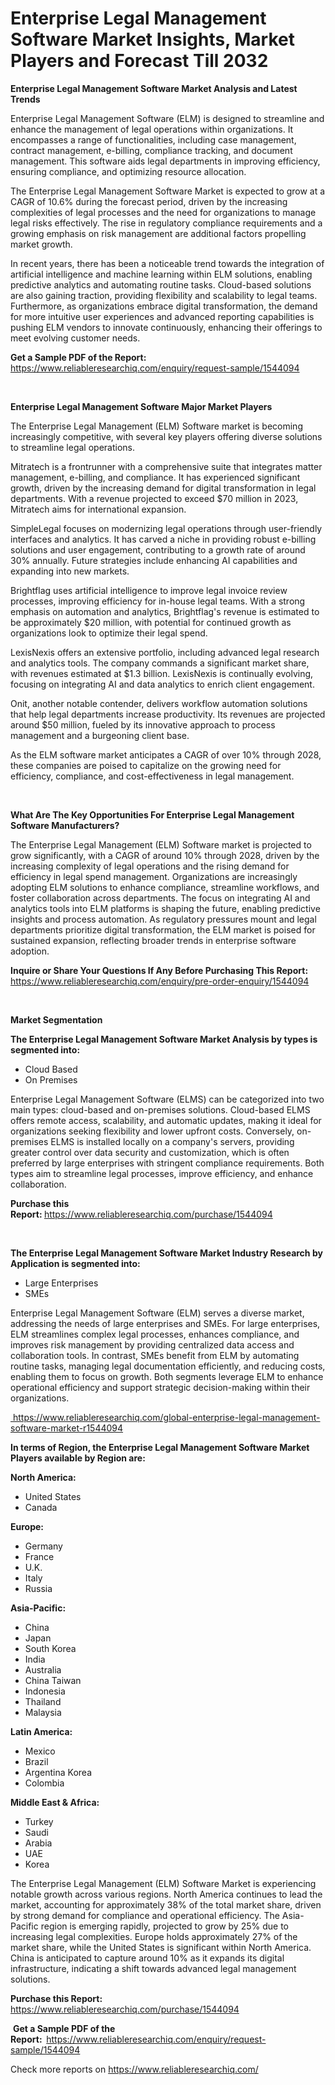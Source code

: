 <p><h1>Enterprise Legal Management Software Market Insights, Market Players and Forecast Till 2032</h1></p><p><strong>Enterprise Legal Management Software Market Analysis and Latest Trends</strong></p>
<p><p>Enterprise Legal Management Software (ELM) is designed to streamline and enhance the management of legal operations within organizations. It encompasses a range of functionalities, including case management, contract management, e-billing, compliance tracking, and document management. This software aids legal departments in improving efficiency, ensuring compliance, and optimizing resource allocation.</p><p>The Enterprise Legal Management Software Market is expected to grow at a CAGR of 10.6% during the forecast period, driven by the increasing complexities of legal processes and the need for organizations to manage legal risks effectively. The rise in regulatory compliance requirements and a growing emphasis on risk management are additional factors propelling market growth. </p><p>In recent years, there has been a noticeable trend towards the integration of artificial intelligence and machine learning within ELM solutions, enabling predictive analytics and automating routine tasks. Cloud-based solutions are also gaining traction, providing flexibility and scalability to legal teams. Furthermore, as organizations embrace digital transformation, the demand for more intuitive user experiences and advanced reporting capabilities is pushing ELM vendors to innovate continuously, enhancing their offerings to meet evolving customer needs.</p></p>
<p><strong>Get a Sample PDF of the Report:&nbsp;</strong> <a href="https://www.reliableresearchiq.com/enquiry/request-sample/1544094?utm_campaign=3100&utm_medium=2&utm_source=Github&utm_content=ia&utm_term=09032025&utm_id=enterprise-legal-management-software">https://www.reliableresearchiq.com/enquiry/request-sample/1544094</a></p>
<p>&nbsp;</p>
<p><strong>Enterprise Legal Management Software Major Market Players</strong></p>
<p><p>The Enterprise Legal Management (ELM) Software market is becoming increasingly competitive, with several key players offering diverse solutions to streamline legal operations. </p><p>Mitratech is a frontrunner with a comprehensive suite that integrates matter management, e-billing, and compliance. It has experienced significant growth, driven by the increasing demand for digital transformation in legal departments. With a revenue projected to exceed $70 million in 2023, Mitratech aims for international expansion.</p><p>SimpleLegal focuses on modernizing legal operations through user-friendly interfaces and analytics. It has carved a niche in providing robust e-billing solutions and user engagement, contributing to a growth rate of around 30% annually. Future strategies include enhancing AI capabilities and expanding into new markets.</p><p>Brightflag uses artificial intelligence to improve legal invoice review processes, improving efficiency for in-house legal teams. With a strong emphasis on automation and analytics, Brightflag's revenue is estimated to be approximately $20 million, with potential for continued growth as organizations look to optimize their legal spend.</p><p>LexisNexis offers an extensive portfolio, including advanced legal research and analytics tools. The company commands a significant market share, with revenues estimated at $1.3 billion. LexisNexis is continually evolving, focusing on integrating AI and data analytics to enrich client engagement.</p><p>Onit, another notable contender, delivers workflow automation solutions that help legal departments increase productivity. Its revenues are projected around $50 million, fueled by its innovative approach to process management and a burgeoning client base. </p><p>As the ELM software market anticipates a CAGR of over 10% through 2028, these companies are poised to capitalize on the growing need for efficiency, compliance, and cost-effectiveness in legal management.</p></p>
<p>&nbsp;</p>
<p><strong>What Are The Key Opportunities For Enterprise Legal Management Software Manufacturers?</strong></p>
<p><p>The Enterprise Legal Management (ELM) Software market is projected to grow significantly, with a CAGR of around 10% through 2028, driven by the increasing complexity of legal operations and the rising demand for efficiency in legal spend management. Organizations are increasingly adopting ELM solutions to enhance compliance, streamline workflows, and foster collaboration across departments. The focus on integrating AI and analytics tools into ELM platforms is shaping the future, enabling predictive insights and process automation. As regulatory pressures mount and legal departments prioritize digital transformation, the ELM market is poised for sustained expansion, reflecting broader trends in enterprise software adoption.</p></p>
<p><strong>Inquire or Share Your Questions If Any Before Purchasing This Report:</strong> <a href="https://www.reliableresearchiq.com/enquiry/pre-order-enquiry/1544094?utm_campaign=3100&utm_medium=2&utm_source=Github&utm_content=ia&utm_term=09032025&utm_id=enterprise-legal-management-software">https://www.reliableresearchiq.com/enquiry/pre-order-enquiry/1544094</a></p>
<p>&nbsp;</p>
<p><strong>Market Segmentation</strong></p>
<p><strong>The Enterprise Legal Management Software Market Analysis by types is segmented into:</strong></p>
<p><ul><li>Cloud Based</li><li>On Premises</li></ul></p>
<p><p>Enterprise Legal Management Software (ELMS) can be categorized into two main types: cloud-based and on-premises solutions. Cloud-based ELMS offers remote access, scalability, and automatic updates, making it ideal for organizations seeking flexibility and lower upfront costs. Conversely, on-premises ELMS is installed locally on a company's servers, providing greater control over data security and customization, which is often preferred by large enterprises with stringent compliance requirements. Both types aim to streamline legal processes, improve efficiency, and enhance collaboration.</p></p>
<p><strong>Purchase this Report:&nbsp;</strong><a href="https://www.reliableresearchiq.com/purchase/1544094?utm_campaign=3100&utm_medium=2&utm_source=Github&utm_content=ia&utm_term=09032025&utm_id=enterprise-legal-management-software">https://www.reliableresearchiq.com/purchase/1544094</a></p>
<p>&nbsp;</p>
<p><strong>The Enterprise Legal Management Software Market Industry Research by Application is segmented into:</strong></p>
<p><ul><li>Large Enterprises</li><li>SMEs</li></ul></p>
<p><p>Enterprise Legal Management Software (ELM) serves a diverse market, addressing the needs of large enterprises and SMEs. For large enterprises, ELM streamlines complex legal processes, enhances compliance, and improves risk management by providing centralized data access and collaboration tools. In contrast, SMEs benefit from ELM by automating routine tasks, managing legal documentation efficiently, and reducing costs, enabling them to focus on growth. Both segments leverage ELM to enhance operational efficiency and support strategic decision-making within their organizations.</p></p>
<p><a href="https://www.reliableresearchiq.com/global-enterprise-legal-management-software-market-r1544094?utm_campaign=3100&utm_medium=2&utm_source=Github&utm_content=ia&utm_term=09032025&utm_id=enterprise-legal-management-software">&nbsp;https://www.reliableresearchiq.com/global-enterprise-legal-management-software-market-r1544094</a></p>
<p><strong>In terms of Region, the Enterprise Legal Management Software Market Players available by Region are:</strong></p>
<p>
    <p> <strong> North America: </strong>
        <ul>
            <li>United States</li>
            <li>Canada</li>
        </ul>
        </p> 
    <p> <strong> Europe: </strong>
        <ul>
            <li>Germany</li>
            <li>France</li>
            <li>U.K.</li>
            <li>Italy</li>
            <li>Russia</li>
        </ul>
        </p> 
    <p> <strong> Asia-Pacific: </strong>
        <ul>
            <li>China</li>
            <li>Japan</li>
            <li>South Korea</li>
            <li>India</li>
            <li>Australia</li>
            <li>China Taiwan</li>
            <li>Indonesia</li>
            <li>Thailand</li>
            <li>Malaysia</li>
        </ul>
        </p> 
    <p> <strong> Latin America: </strong>
        <ul>
            <li>Mexico</li>
            <li>Brazil</li>
            <li>Argentina Korea</li>
            <li>Colombia</li>
        </ul>
        </p> 
    <p> <strong> Middle East & Africa: </strong>
        <ul>
            <li>Turkey</li>
            <li>Saudi</li>
            <li>Arabia</li>
            <li>UAE</li>
            <li>Korea</li>
        </ul>
    </p>
    </p>
<p><p>The Enterprise Legal Management (ELM) Software Market is experiencing notable growth across various regions. North America continues to lead the market, accounting for approximately 38% of the total market share, driven by strong demand for compliance and operational efficiency. The Asia-Pacific region is emerging rapidly, projected to grow by 25% due to increasing legal complexities. Europe holds approximately 27% of the market share, while the United States is significant within North America. China is anticipated to capture around 10% as it expands its digital infrastructure, indicating a shift towards advanced legal management solutions.</p></p>
<p><strong>Purchase this Report: </strong><a href="https://www.reliableresearchiq.com/purchase/1544094?utm_campaign=3100&utm_medium=2&utm_source=Github&utm_content=ia&utm_term=09032025&utm_id=enterprise-legal-management-software">https://www.reliableresearchiq.com/purchase/1544094</a></p>
<p>&nbsp;<strong>Get a Sample PDF of the Report:&nbsp;&nbsp;</strong><a href="https://www.reliableresearchiq.com/enquiry/request-sample/1544094?utm_campaign=3100&utm_medium=2&utm_source=Github&utm_content=ia&utm_term=09032025&utm_id=enterprise-legal-management-software">https://www.reliableresearchiq.com/enquiry/request-sample/1544094</a></p>
<p><strong></strong></p>
<p>Check more reports on <a href="https://www.reliableresearchiq.com/?utm_campaign=3100&utm_medium=2&utm_source=Github&utm_content=ia&utm_term=09032025&utm_id=enterprise-legal-management-software">https://www.reliableresearchiq.com/</a></p>